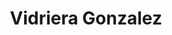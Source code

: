 ---
title: "Vidriera Gonzalez"
url: /usulutan/vidriera-gonzalez/
shop: reparación de automóviles
---